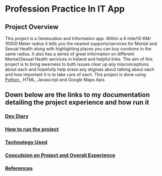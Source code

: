 # Profession Practice In IT App

## Project Overview 

This project is a Geolocation and Information app. Within a 6 mile/10 KM/ 10000 Meter radius it tells you the nearest supports/services for Mental and Sexual Health along with highlighting places you can buy condoms in the same radius. It also has a series of great information on different Mental/Sexual Health serivices in Ireland and helpful links. The aim of this project is to bring awarness to both issues clear up any misconceptions about each and hopefully help erase any stigmas about talking about each and how important it is to take care of each. This project is done using <a href="https://www.python.org/"> Python </a>, HTML, Javascript and Google Maps Apis

## Down below are the links to my documentation detailing the project experience and how run it

### <a href="https://github.com/Smurfgalway/PPI_App/wiki/Dev-Diary"> Dev Diary </a>

### <a href="https://github.com/Smurfgalway/PPI_App/wiki/How-to-run-the-project"> How to run the project </a>

### <a href="https://github.com/Smurfgalway/PPI_App/wiki/Technology-Used"> Technology Used </a>

### <a href="https://github.com/Smurfgalway/PPI_App/wiki/Dev-Diary"> Conculsion on Project and Overall Experience  </a>

### <a href=https://github.com/Smurfgalway/PPI_App/wiki/References> References </a>